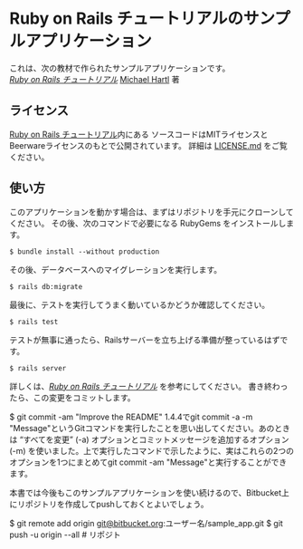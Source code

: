# Ruby on Rails チュートリアルのサンプルアプリケーション

これは、次の教材で作られたサンプルアプリケーションです。   
[*Ruby on Rails チュートリアル*](https://railstutorial.jp/)
[Michael Hartl](http://www.michaelhartl.com/) 著

## ライセンス

[Ruby on Rails チュートリアル](https://railstutorial.jp/)内にある
ソースコードはMITライセンスとBeerwareライセンスのもとで公開されています。
詳細は [LICENSE.md](LICENSE.md) をご覧ください。

## 使い方

このアプリケーションを動かす場合は、まずはリポジトリを手元にクローンしてください。
その後、次のコマンドで必要になる RubyGems をインストールします。

```
$ bundle install --without production
```

その後、データベースへのマイグレーションを実行します。

```
$ rails db:migrate
```

最後に、テストを実行してうまく動いているかどうか確認してください。

```
$ rails test
```

テストが無事に通ったら、Railsサーバーを立ち上げる準備が整っているはずです。

```
$ rails server
```

詳しくは、[*Ruby on Rails チュートリアル*](https://railstutorial.jp/)
を参考にしてください。
書き終わったら、この変更をコミットします。

$ git commit -am "Improve the README"
1.4.4でgit commit -a -m "Message"というGitコマンドを実行したことを思い出してください。あのときは “すべてを変更” (-a) オプションとコミットメッセージを追加するオプション (-m) を使いました。上で実行したコマンドで示したように、実はこれらの2つのオプションを1つにまとめてgit commit -am "Message"と実行することができます。

本書では今後もこのサンプルアプリケーションを使い続けるので、Bitbucket上にリポジトリを作成してpushしておくとよいでしょう。

$ git remote add origin git@bitbucket.org:ユーザー名/sample_app.git
$ git push -u origin --all     # リポジト